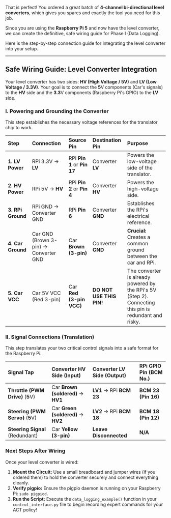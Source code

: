 That is perfect! You ordered a great batch of **4-channel bi-directional level converters**, which gives you spares and exactly the tool you need for this job.

Since you are using the **Raspberry Pi 5** and now have the level converter, we can create the definitive, safe wiring guide for Phase I (Data Logging).

Here is the step-by-step connection guide for integrating the level converter into your setup.

---

## Safe Wiring Guide: Level Converter Integration

Your level converter has two sides: **HV (High Voltage / 5V)** and **LV (Low Voltage / 3.3V)**. Your goal is to connect the $\mathbf{5\text{V}}$ components (Car's signals) to the $\mathbf{HV}$ side and the $\mathbf{3.3\text{V}}$ components (Raspberry Pi's $\text{GPIO}$) to the $\mathbf{LV}$ side.

### I. Powering and Grounding the Converter

This step establishes the necessary voltage references for the translator chip to work.

| Step | Connection | Source Pin | Destination Pin | Purpose |
| :--- | :--- | :--- | :--- | :--- |
| **1. LV Power** | RPi $3.3\text{V}$ $\rightarrow$ **LV** | RPi **Pin 1** or **Pin 17** | Converter **LV** | Powers the low-voltage side of the translator. |
| **2. HV Power** | RPi $5\text{V}$ $\rightarrow$ **HV** | RPi **Pin 2** or **Pin 4** | Converter **HV** | Powers the high-voltage side. |
| **3. RPi Ground** | RPi $\text{GND}$ $\rightarrow$ Converter $\text{GND}$ | RPi **Pin 6** | Converter **GND** | Establishes the RPi's electrical reference. |
| **4. Car Ground** | Car $\text{GND}$ ($\text{Brown}$ 3-pin) $\rightarrow$ Converter $\text{GND}$ | Car **Brown (3-pin)** | Converter **GND** | **Crucial:** Creates a common ground between the car and RPi. |
| **5. Car VCC** | Car $5\text{V}$ VCC ($\text{Red}$ 3-pin) | Car **Red (3-pin VCC)** | **DO NOT USE THIS PIN!** | The converter is already powered by the RPi's $5\text{V}$ (Step 2). Connecting this pin is redundant and risky. |

### II. Signal Connections (Translation)

This step translates your two critical control signals into a safe format for the Raspberry Pi.

| Signal Tap | Converter **HV Side** (Input) | Converter **LV Side** (Output) | RPi $\text{GPIO}$ Pin ($\text{BCM}$ No.) |
| :--- | :--- | :--- | :--- |
| **Throttle (PWM Drive)** ($\mathbf{5\text{V}}$) | Car **Brown (soldered)** $\rightarrow$ **HV1** | **LV1** $\rightarrow$ RPi **BCM 23** | **BCM 23 (Pin 16)** |
| **Steering (PWM Servo)** ($\mathbf{5\text{V}}$) | Car **Green (soldered)** $\rightarrow$ **HV2** | **LV2** $\rightarrow$ RPi **BCM 18** | **BCM 18 (Pin 12)** |
| **Steering Signal** (Redundant) | Car **Yellow (3-pin)** | **Leave Disconnected** | **N/A** |

### Next Steps After Wiring

Once your level converter is wired:

1.  **Mount the Circuit:** Use a small breadboard and jumper wires (if you ordered them) to hold the converter securely and connect everything cleanly. 
2.  **Verify $\text{pigpio}$:** Ensure the $\text{pigpio}$ daemon is running on your Raspberry Pi: `sudo pigpiod`.
3.  **Run the Script:** Execute the `data_logging_example()` function in your `control_interface.py` file to begin recording expert commands for your ACT policy!